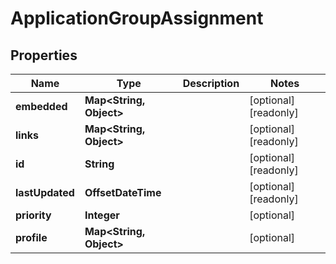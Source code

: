 

# ApplicationGroupAssignment


## Properties

| Name | Type | Description | Notes |
|------------ | ------------- | ------------- | -------------|
|**embedded** | **Map&lt;String, Object&gt;** |  |  [optional] [readonly] |
|**links** | **Map&lt;String, Object&gt;** |  |  [optional] [readonly] |
|**id** | **String** |  |  [optional] [readonly] |
|**lastUpdated** | **OffsetDateTime** |  |  [optional] [readonly] |
|**priority** | **Integer** |  |  [optional] |
|**profile** | **Map&lt;String, Object&gt;** |  |  [optional] |



